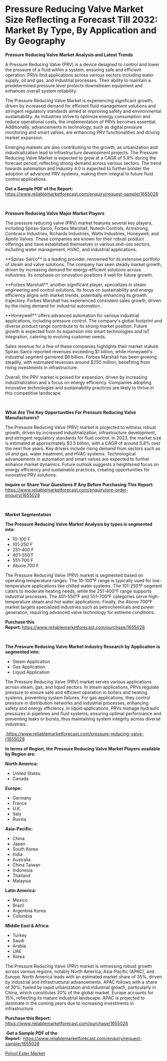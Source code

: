 <p><h1>Pressure Reducing Valve Market Size Reflecting a Forecast Till 2032: Market By Type, By Application and By Geography</h1></p><p><strong>Pressure Reducing Valve Market Analysis and Latest Trends</strong></p>
<p><p>A Pressure Reducing Valve (PRV) is a device designed to control and lower the pressure of a fluid within a system, ensuring safe and efficient operation. PRVs find applications across various sectors including water supply, oil and gas, and industrial processes. Their ability to maintain a predetermined pressure level protects downstream equipment and enhances overall system reliability.</p><p>The Pressure Reducing Valve Market is experiencing significant growth, driven by increased demand for efficient fluid management solutions and stringent regulatory standards aimed at improving safety and environmental sustainability. As industries strive to optimize energy consumption and reduce operational costs, the implementation of PRVs becomes essential. Additionally, advancements in technology, such as digital pressure monitoring and smart valves, are enhancing PRV functionalities and driving market expansion.</p><p>Emerging markets are also contributing to the growth, as urbanization and industrialization lead to infrastructure development projects. The Pressure Reducing Valve Market is expected to grow at a CAGR of 5.9% during the forecast period, reflecting strong demand across various sectors. The trend towards automation and Industry 4.0 is expected to further bolster the adoption of advanced PRV systems, making them integral to future fluid control applications.</p></p>
<p><strong>Get a Sample PDF of the Report:&nbsp;</strong> <a href="https://www.reliablemarketforecast.com/enquiry/request-sample/1655028?utm_campaign=2277&utm_medium=2&utm_source=Github&utm_content=ia&utm_term=06032025&utm_id=pressure-reducing-valve">https://www.reliablemarketforecast.com/enquiry/request-sample/1655028</a></p>
<p>&nbsp;</p>
<p><strong>Pressure Reducing Valve Major Market Players</strong></p>
<p><p>The pressure reducing valve (PRV) market features several key players, including Spirax-Sarco, Forbes Marshall, Nutech Controls, Armstrong, Conbraco Industries, Richards Industries, Watts Industries, Honeywell, and Apollo Valves. These companies are known for their robust product offerings and have established themselves in various end-use sectors, including water management, HVAC, and industrial applications.</p><p>**Spirax-Sarco** is a leading provider, renowned for its extensive portfolio of steam and valve solutions. The company has seen steady market growth, driven by increasing demand for energy-efficient solutions across industries. Its emphasis on innovation positions it well for future growth.</p><p>**Forbes Marshall**, another significant player, specializes in steam engineering and control solutions. Its focus on sustainability and energy efficiency aligns with market trends, potentially enhancing its growth trajectory. Forbes Marshall has experienced consistent sales growth, driven by the rising demand for industrial automation.</p><p>**Honeywell** offers advanced automation for various industrial applications, including pressure control. The company's global footprint and diverse product range contribute to its strong market position. Future growth is expected from its expansion into smart technologies and IoT integration, catering to evolving customer needs.</p><p>Sales revenue for a few of these companies highlights their market stature. Spirax-Sarco reported revenues exceeding $1 billion, while Honeywell's industrial segment garnered $8 billion. Forbes Marshall has been growing steadily, with estimated revenues around $250 million, benefiting from rising investments in infrastructure.</p><p>Overall, the PRV market is poised for expansion, driven by increasing industrialization and a focus on energy efficiency. Companies adopting innovative technologies and sustainability practices are likely to thrive in this competitive landscape.</p></p>
<p>&nbsp;</p>
<p><strong>What Are The Key Opportunities For Pressure Reducing Valve Manufacturers?</strong></p>
<p><p>The Pressure Reducing Valve (PRV) market is projected to witness robust growth, driven by increased industrialization, infrastructure development, and stringent regulatory standards for fluid control. In 2023, the market size is estimated at approximately $3.5 billion, with a CAGR of around 5.8% over the next five years. Key drivers include rising demand from sectors such as oil and gas, water treatment, and HVAC systems. Technological advancements in automation and smart valves are expected to further enhance market dynamics. Future outlook suggests a heightened focus on energy efficiency and sustainable practices, creating opportunities for innovative PRV solutions.</p></p>
<p><strong>Inquire or Share Your Questions If Any Before Purchasing This Report:</strong> <a href="https://www.reliablemarketforecast.com/enquiry/pre-order-enquiry/1655028?utm_campaign=2277&utm_medium=2&utm_source=Github&utm_content=ia&utm_term=06032025&utm_id=pressure-reducing-valve">https://www.reliablemarketforecast.com/enquiry/pre-order-enquiry/1655028</a></p>
<p>&nbsp;</p>
<p><strong>Market Segmentation</strong></p>
<p><strong>The Pressure Reducing Valve Market Analysis by types is segmented into:</strong></p>
<p><ul><li>10-100 F</li><li>101-250 F</li><li>251-400 F</li><li>401-550 F</li><li>551-700 F</li><li>Above 700 F</li></ul></p>
<p><p>The Pressure Reducing Valve (PRV) market is segmented based on operating temperature ranges. The 10-100°F range is typically used for low-temperature applications like chilled water systems. The 101-250°F segment caters to moderate heating needs, while the 251-400°F range supports industrial processes. The 401-550°F and 551-700°F categories serve high-temperature steam and hot water applications. Finally, the Above 700°F market targets specialized industries such as petrochemicals and power generation, requiring advanced valve technology for extreme conditions.</p></p>
<p><strong>Purchase this Report:&nbsp;</strong><a href="https://www.reliablemarketforecast.com/purchase/1655028?utm_campaign=2277&utm_medium=2&utm_source=Github&utm_content=ia&utm_term=06032025&utm_id=pressure-reducing-valve">https://www.reliablemarketforecast.com/purchase/1655028</a></p>
<p>&nbsp;</p>
<p><strong>The Pressure Reducing Valve Market Industry Research by Application is segmented into:</strong></p>
<p><ul><li>Steam Application</li><li>Gas Application</li><li>Liquid Application</li></ul></p>
<p><p>The Pressure Reducing Valve (PRV) market serves various applications across steam, gas, and liquid sectors. In steam applications, PRVs regulate pressure to ensure safe and efficient operation in boilers and heating systems, preventing system failures. For gas applications, they control pressure in distribution networks and industrial processes, enhancing safety and energy efficiency. In liquid applications, PRVs manage hydraulic pressures in pipelines and fluid systems, ensuring optimal performance and preventing leaks or bursts, thus maintaining system integrity across diverse industries.</p></p>
<p><a href="https://www.reliablemarketforecast.com/pressure-reducing-valve-r1655028?utm_campaign=2277&utm_medium=2&utm_source=Github&utm_content=ia&utm_term=06032025&utm_id=pressure-reducing-valve">&nbsp;https://www.reliablemarketforecast.com/pressure-reducing-valve-r1655028</a></p>
<p><strong>In terms of Region, the Pressure Reducing Valve Market Players available by Region are:</strong></p>
<p>
    <p> <strong> North America: </strong>
        <ul>
            <li>United States</li>
            <li>Canada</li>
        </ul>
        </p> 
    <p> <strong> Europe: </strong>
        <ul>
            <li>Germany</li>
            <li>France</li>
            <li>U.K.</li>
            <li>Italy</li>
            <li>Russia</li>
        </ul>
        </p> 
    <p> <strong> Asia-Pacific: </strong>
        <ul>
            <li>China</li>
            <li>Japan</li>
            <li>South Korea</li>
            <li>India</li>
            <li>Australia</li>
            <li>China Taiwan</li>
            <li>Indonesia</li>
            <li>Thailand</li>
            <li>Malaysia</li>
        </ul>
        </p> 
    <p> <strong> Latin America: </strong>
        <ul>
            <li>Mexico</li>
            <li>Brazil</li>
            <li>Argentina Korea</li>
            <li>Colombia</li>
        </ul>
        </p> 
    <p> <strong> Middle East & Africa: </strong>
        <ul>
            <li>Turkey</li>
            <li>Saudi</li>
            <li>Arabia</li>
            <li>UAE</li>
            <li>Korea</li>
        </ul>
    </p>
    </p>
<p><p>The Pressure Reducing Valve (PRV) market is witnessing robust growth across various regions, notably North America, Asia-Pacific (APAC), and Europe. North America leads with an estimated market share of 35%, driven by industrial and infrastructural advancements. APAC follows with a share of 30%, fueled by rapid urbanization and industrial growth, particularly in China, which constitutes 20% of the global market. Europe accounts for 15%, reflecting its mature industrial landscape. APAC is projected to dominate in the coming years due to increasing investments in infrastructure.</p></p>
<p><strong>Purchase this Report: </strong><a href="https://www.reliablemarketforecast.com/purchase/1655028?utm_campaign=2277&utm_medium=2&utm_source=Github&utm_content=ia&utm_term=06032025&utm_id=pressure-reducing-valve">https://www.reliablemarketforecast.com/purchase/1655028</a></p>
<p>&nbsp;<strong>Get a Sample PDF of the Report:&nbsp;&nbsp;</strong><a href="https://www.reliablemarketforecast.com/enquiry/request-sample/1655028?utm_campaign=2277&utm_medium=2&utm_source=Github&utm_content=ia&utm_term=06032025&utm_id=pressure-reducing-valve">https://www.reliablemarketforecast.com/enquiry/request-sample/1655028</a></p>
<p><strong></strong></p>
<p><p><a href="https://github.com/ParvinKhatun77/Market-Research-Report-List-1/blob/main/polyol-ester-market.md?utm_campaign=2277&utm_medium=2&utm_source=Github&utm_content=ia&utm_term=06032025&utm_id=pressure-reducing-valve">Polyol Ester Market</a></p></p>
